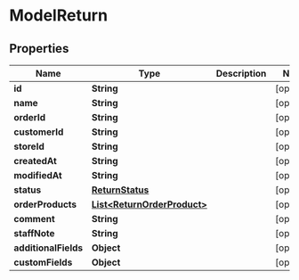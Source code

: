 

# ModelReturn

## Properties

Name | Type | Description | Notes
------------ | ------------- | ------------- | -------------
**id** | **String** |  |  [optional]
**name** | **String** |  |  [optional]
**orderId** | **String** |  |  [optional]
**customerId** | **String** |  |  [optional]
**storeId** | **String** |  |  [optional]
**createdAt** | **String** |  |  [optional]
**modifiedAt** | **String** |  |  [optional]
**status** | [**ReturnStatus**](ReturnStatus.md) |  |  [optional]
**orderProducts** | [**List&lt;ReturnOrderProduct&gt;**](ReturnOrderProduct.md) |  |  [optional]
**comment** | **String** |  |  [optional]
**staffNote** | **String** |  |  [optional]
**additionalFields** | **Object** |  |  [optional]
**customFields** | **Object** |  |  [optional]




